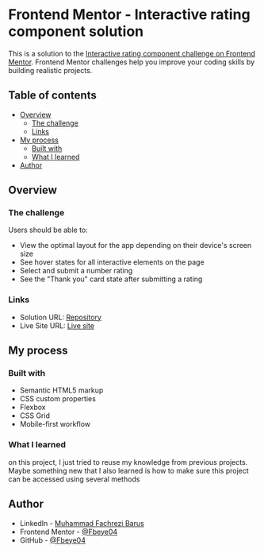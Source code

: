 # Frontend Mentor - Interactive rating component solution

This is a solution to the [Interactive rating component challenge on Frontend Mentor](https://www.frontendmentor.io/challenges/interactive-rating-component-koxpeBUmI). Frontend Mentor challenges help you improve your coding skills by building realistic projects.

## Table of contents

- [Overview](#overview)
  - [The challenge](#the-challenge)
  - [Links](#links)
- [My process](#my-process)
  - [Built with](#built-with)
  - [What I learned](#what-i-learned)
- [Author](#author)

## Overview

### The challenge

Users should be able to:

- View the optimal layout for the app depending on their device's screen size
- See hover states for all interactive elements on the page
- Select and submit a number rating
- See the "Thank you" card state after submitting a rating

### Links

- Solution URL: [Repository](https://github.com/Fbeye04/Interactive-rating-component)
- Live Site URL: [Live site](https://fbeye04.github.io/Interactive-rating-component/)

## My process

### Built with

- Semantic HTML5 markup
- CSS custom properties
- Flexbox
- CSS Grid
- Mobile-first workflow

### What I learned

on this project, I just tried to reuse my knowledge from previous projects. Maybe something new that I also learned is how to make sure this project can be accessed using several methods

## Author

- LinkedIn - [Muhammad Fachrezi Barus](https://www.linkedin.com/in/muhammad-fachrezi-barus/)
- Frontend Mentor - [@Fbeye04](https://www.frontendmentor.io/profile/Fbeye04)
- GitHub - [@Fbeye04](https://github.com/Fbeye04)
